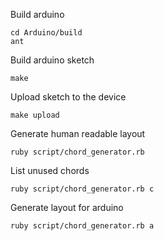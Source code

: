 Build arduino
```
cd Arduino/build
ant
```

Build arduino sketch
```
make
```

Upload sketch to the device
```
make upload
```

Generate human readable layout
```
ruby script/chord_generator.rb
```

List unused chords
```
ruby script/chord_generator.rb c
```

Generate layout for arduino
```
ruby script/chord_generator.rb a
```
